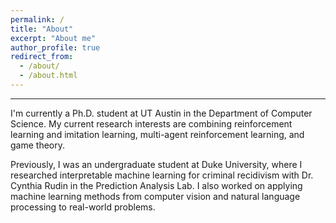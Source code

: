 ```yaml
---
permalink: /
title: "About"
excerpt: "About me"
author_profile: true
redirect_from: 
  - /about/
  - /about.html
---
```


------
I'm currently a Ph.D. student at UT Austin in the Department of Computer Science. My current research interests are combining reinforcement learning and imitation learning, multi-agent reinforcement learning, and game theory.


Previously, I was an undergraduate student at Duke University, where I researched interpretable machine learning for criminal recidivism with Dr. Cynthia Rudin in the Prediction Analysis Lab. I also worked on applying machine learning methods from computer vision and natural language processing to real-world problems. 